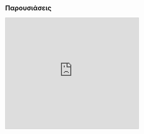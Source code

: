 ## Παρουσιάσεις 

<iframe style="border: 1px solid #CCC; border-width: 1px; margin-bottom: 5px; max-width: 100%;" src="https://www.slideshare.net/slideshow/embed_code/key/LP5SmHIQKW01TI" width="427" height="356" frameborder="0" marginwidth="0" marginheight="0" scrolling="no" allowfullscreen="allowfullscreen"> </iframe>

